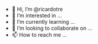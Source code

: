 - 👋 Hi, I’m @ricardotre
- 👀 I’m interested in ...
- 🌱 I’m currently learning ...
- 💞️ I’m looking to collaborate on ...
- 📫 How to reach me ...

<!---
ricardotre/ricardotre is a ✨ special ✨ repository because its `README.md` (this file) appears on your GitHub profile.
You can click the Preview link to take a look at your changes.
--->
